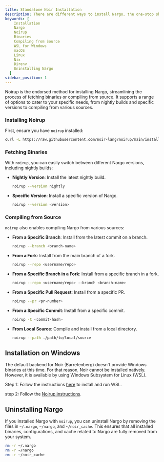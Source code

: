 ```yaml
---
title: Standalone Noir Installation
description: There are different ways to install Nargo, the one-stop shop and command-line tool for developing Noir programs. This guide explains how to specify which version to install when using noirup, and using WSL for windows.
keywords: [
    Installation
    Nargo
    Noirup
    Binaries
    Compiling from Source
    WSL for Windows
    macOS
    Linux
    Nix
    Direnv
    Uninstalling Nargo
  ]
sidebar_position: 1
---
```


Noirup is the endorsed method for installing Nargo, streamlining the process of fetching binaries or compiling from source. It supports a range of options to cater to your specific needs, from nightly builds and specific versions to compiling from various sources.

### Installing Noirup

First, ensure you have `noirup` installed:

```sh
curl -L https://raw.githubusercontent.com/noir-lang/noirup/main/install | bash
```

### Fetching Binaries

With `noirup`, you can easily switch between different Nargo versions, including nightly builds:

- **Nightly Version**: Install the latest nightly build.

  ```sh
  noirup --version nightly
  ```

- **Specific Version**: Install a specific version of Nargo.

  ```sh
  noirup --version <version>
  ```

### Compiling from Source

`noirup` also enables compiling Nargo from various sources:

- **From a Specific Branch**: Install from the latest commit on a branch.

  ```sh
  noirup --branch <branch-name>
  ```

- **From a Fork**: Install from the main branch of a fork.

  ```sh
  noirup --repo <username/repo>
  ```

- **From a Specific Branch in a Fork**: Install from a specific branch in a fork.

  ```sh
  noirup --repo <username/repo> --branch <branch-name>
  ```

- **From a Specific Pull Request**: Install from a specific PR.

  ```sh
  noirup --pr <pr-number>
  ```

- **From a Specific Commit**: Install from a specific commit.

  ```sh
  noirup -C <commit-hash>
  ```

- **From Local Source**: Compile and install from a local directory.

  ```sh
  noirup --path ./path/to/local/source
  ```

## Installation on Windows

The default backend for Noir (Barretenberg) doesn't provide Windows binaries at this time. For that reason, Noir cannot be installed natively. However, it is available by using Windows Subsystem for Linux (WSL).

Step 1: Follow the instructions [here](https://learn.microsoft.com/en-us/windows/wsl/install) to install and run WSL.

step 2: Follow the [Noirup instructions](#installing-noirup).

## Uninstalling Nargo

If you installed Nargo with `noirup`, you can uninstall Nargo by removing the files in `~/.nargo`, `~/nargo`, and `~/noir_cache`. This ensures that all installed binaries, configurations, and cache related to Nargo are fully removed from your system.

```bash
rm -r ~/.nargo
rm -r ~/nargo
rm -r ~/noir_cache
```
